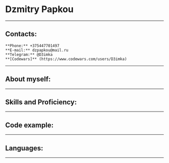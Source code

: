# Dzmitry Papkou

---

## Contacts:

    **Phone:** +375447701497
    **E-mail:** dzpapkou@mail.ru
    **Telegram:** @D3imka
    **[Codewars]** (https://www.codewars.com/users/D3imka)

---

## About myself:

---

## Skills and Proficiency:

---

## Code example:

---

## Languages:

---
